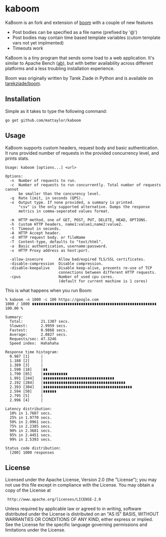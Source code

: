 # kaboom

KaBoom is an fork and extension of [boom](https://github.com/rakyll/boom) with a couple of new features
* Post bodies can be specified as a file name (prefixed by '@') 
* Post bodies may contain time based template variables (cutom template vars not yet implmented)
* Timeouts work

KaBoom is a tiny program that sends some load to a web application. It's similar to Apache Bench ([ab](http://httpd.apache.org/docs/2.2/programs/ab.html)), but with better availability across different platforms and a less troubling installation experience.

Boom was originally written by Tarek Ziade in Python and is available on [tarekziade/boom](https://github.com/tarekziade/boom).

## Installation

Simple as it takes to type the following command:

    go get github.com/mattaylor/kaboom

## Usage

KaBoom supports custom headers, request body and basic authentication. It runs provided number of requests in the provided concurrency level, and prints stats.
~~~
Usage: kaboom [options...] <url>

Options:
  -n  Number of requests to run.
  -c  Number of requests to run concurrently. Total number of requests cannot
      be smaller than the concurency level.
  -q  Rate limit, in seconds (QPS).
  -o  Output type. If none provided, a summary is printed.
      "csv" is the only supported alternative. Dumps the response
      metrics in comma-seperated values format.

  -m  HTTP method, one of GET, POST, PUT, DELETE, HEAD, OPTIONS.
  -h  Custom HTTP headers, name1:value1;name2:value2.
  -t  Timeout in seconds.
  -A  HTTP Accept header.
  -d  HTTP request body. or fileName
  -T  Content-type, defaults to "text/html".
  -a  Basic authentication, username:password.
  -x  HTTP Proxy address as host:port.

  -allow-insecure       Allow bad/expired TLS/SSL certificates.
  -disable-compression  Disable compression.
  -disable-keepalive    Disable keep-alive, prevents re-use of TCP
                        connections between different HTTP requests.
  -cpus                 Number of used cpu cores.
                        (default for current machine is 1 cores)
~~~

This is what happens when you run Boom:

	% kaboom -n 1000 -c 100 https://google.com
	1000 / 1000 ∎∎∎∎∎∎∎∎∎∎∎∎∎∎∎∎∎∎∎∎∎∎∎∎∎∎∎∎∎∎∎∎∎∎∎∎∎∎∎∎∎∎∎∎∎∎∎∎∎∎∎∎∎∎∎∎ 100.00 % 

	Summary:
	  Total:        21.1307 secs.
	  Slowest:      2.9959 secs.
	  Fastest:      0.9868 secs.
	  Average:      2.0827 secs.
	  Requests/sec: 47.3246
	  Speed index:  Hahahaha

	Response time histogram:
      0.987 [1]     |
      1.188 [2]     |
      1.389 [3]     |
      1.590 [18]    |∎∎
      1.790 [85]    |∎∎∎∎∎∎∎∎∎∎∎
      1.991 [244]   |∎∎∎∎∎∎∎∎∎∎∎∎∎∎∎∎∎∎∎∎∎∎∎∎∎∎∎∎∎∎∎∎
      2.192 [284]   |∎∎∎∎∎∎∎∎∎∎∎∎∎∎∎∎∎∎∎∎∎∎∎∎∎∎∎∎∎∎∎∎∎∎∎∎∎
      2.393 [304]   |∎∎∎∎∎∎∎∎∎∎∎∎∎∎∎∎∎∎∎∎∎∎∎∎∎∎∎∎∎∎∎∎∎∎∎∎∎∎∎∎
      2.594 [50]    |∎∎∎∎∎∎
      2.795 [5]     |
      2.996 [4]     |

	Latency distribution:
	  10% in 1.7607 secs.
	  25% in 1.9770 secs.
	  50% in 2.0961 secs.
	  75% in 2.2385 secs.
	  90% in 2.3681 secs.
	  95% in 2.4451 secs.
	  99% in 2.5393 secs.

	Status code distribution:
	  [200]	1000 responses

## License

Licensed under the Apache License, Version 2.0 (the "License");
you may not use this file except in compliance with the License.
You may obtain a copy of the License at

     http://www.apache.org/licenses/LICENSE-2.0

Unless required by applicable law or agreed to in writing, software
distributed under the License is distributed on an "AS IS" BASIS,
WITHOUT WARRANTIES OR CONDITIONS OF ANY KIND, either express or implied.
See the License for the specific language governing permissions and
limitations under the License. 

